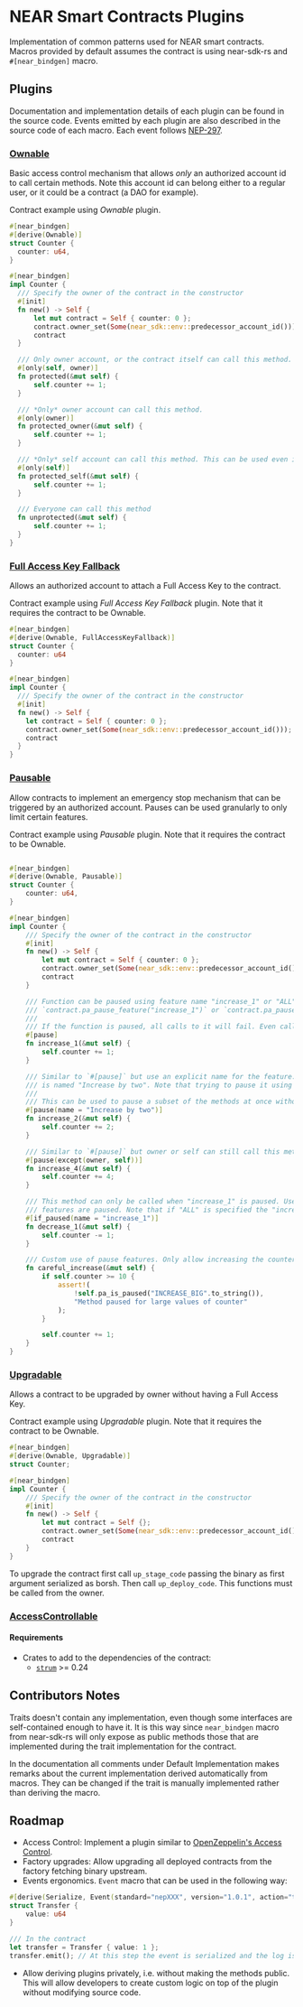 # NEAR Smart Contracts Plugins

Implementation of common patterns used for NEAR smart contracts. Macros provided by default assumes the contract is
using near-sdk-rs and `#[near_bindgen]` macro.

## Plugins

Documentation and implementation details of each plugin can be found in the source code. Events emitted by each plugin
are also described in the source code of each macro. Each event follows [NEP-297](https://nomicon.io/Standards/EventsFormat).

### [Ownable](/near-plugins/src/ownable.rs)

Basic access control mechanism that allows _only_ an authorized account id to call certain methods. Note this account
id can belong either to a regular user, or it could be a contract (a DAO for example).

Contract example using _Ownable_ plugin.

```rust
#[near_bindgen]
#[derive(Ownable)]
struct Counter {
  counter: u64,
}

#[near_bindgen]
impl Counter {
  /// Specify the owner of the contract in the constructor
  #[init]
  fn new() -> Self {
      let mut contract = Self { counter: 0 };
      contract.owner_set(Some(near_sdk::env::predecessor_account_id()));
      contract
  }

  /// Only owner account, or the contract itself can call this method.
  #[only(self, owner)]
  fn protected(&mut self) {
      self.counter += 1;
  }

  /// *Only* owner account can call this method.
  #[only(owner)]
  fn protected_owner(&mut self) {
      self.counter += 1;
  }

  /// *Only* self account can call this method. This can be used even if the contract is not Ownable.
  #[only(self)]
  fn protected_self(&mut self) {
      self.counter += 1;
  }

  /// Everyone can call this method
  fn unprotected(&mut self) {
      self.counter += 1;
  }
}
```

### [Full Access Key Fallback](/near-plugins/src/full_access_key_fallback.rs)

Allows an authorized account to attach a Full Access Key to the contract.

Contract example using _Full Access Key Fallback_ plugin. Note that it requires the contract to be Ownable.

```rust
#[near_bindgen]
#[derive(Ownable, FullAccessKeyFallback)]
struct Counter {
  counter: u64
}

#[near_bindgen]
impl Counter {
  /// Specify the owner of the contract in the constructor
  #[init]
  fn new() -> Self {
    let contract = Self { counter: 0 };
    contract.owner_set(Some(near_sdk::env::predecessor_account_id()));
    contract
  }
}
```

### [Pausable](/near-plugins/src/pausable.rs)

Allow contracts to implement an emergency stop mechanism that can be triggered by an authorized account. Pauses can be
used granularly to only limit certain features.

Contract example using _Pausable_ plugin. Note that it requires the contract to be Ownable.

```rust

#[near_bindgen]
#[derive(Ownable, Pausable)]
struct Counter {
    counter: u64,
}

#[near_bindgen]
impl Counter {
    /// Specify the owner of the contract in the constructor
    #[init]
    fn new() -> Self {
        let mut contract = Self { counter: 0 };
        contract.owner_set(Some(near_sdk::env::predecessor_account_id()));
        contract
    }

    /// Function can be paused using feature name "increase_1" or "ALL" like:
    /// `contract.pa_pause_feature("increase_1")` or `contract.pa_pause_feature("ALL")`
    ///
    /// If the function is paused, all calls to it will fail. Even calls started from owner or self.
    #[pause]
    fn increase_1(&mut self) {
        self.counter += 1;
    }

    /// Similar to `#[pause]` but use an explicit name for the feature. In this case the feature to be paused
    /// is named "Increase by two". Note that trying to pause it using "increase_2" will not have any effect.
    ///
    /// This can be used to pause a subset of the methods at once without requiring to use "ALL".
    #[pause(name = "Increase by two")]
    fn increase_2(&mut self) {
        self.counter += 2;
    }

    /// Similar to `#[pause]` but owner or self can still call this method. Any subset of {self, owner} can be specified.
    #[pause(except(owner, self))]
    fn increase_4(&mut self) {
        self.counter += 4;
    }

    /// This method can only be called when "increase_1" is paused. Use this macro to create escape hatches when some
    /// features are paused. Note that if "ALL" is specified the "increase_1" is considered to be paused.
    #[if_paused(name = "increase_1")]
    fn decrease_1(&mut self) {
        self.counter -= 1;
    }

    /// Custom use of pause features. Only allow increasing the counter using `careful_increase` if it is below 10.
    fn careful_increase(&mut self) {
        if self.counter >= 10 {
            assert!(
                !self.pa_is_paused("INCREASE_BIG".to_string()),
                "Method paused for large values of counter"
            );
        }

        self.counter += 1;
    }
}
```

### [Upgradable](/near-plugins/src/upgradable.rs)

Allows a contract to be upgraded by owner without having a Full Access Key.

Contract example using _Upgradable_ plugin. Note that it requires the contract to be Ownable.

```rust
#[near_bindgen]
#[derive(Ownable, Upgradable)]
struct Counter;

#[near_bindgen]
impl Counter {
    /// Specify the owner of the contract in the constructor
    #[init]
    fn new() -> Self {
        let mut contract = Self {};
        contract.owner_set(Some(near_sdk::env::predecessor_account_id()));
        contract
    }
}
```

To upgrade the contract first call `up_stage_code` passing the binary as first argument serialized as borsh. Then call `up_deploy_code`.
This functions must be called from the owner.

### [AccessControllable](/near-plugins/src/access_controllable.rs)

#### Requirements
- Crates to add to the dependencies of the contract:
    - [`strum`](https://crates.io/crates/strum) >= 0.24 

## Contributors Notes

Traits doesn't contain any implementation, even though some interfaces are self-contained enough to have it.
It is this way since `near_bindgen` macro from near-sdk-rs will only expose as public methods those that are implemented
during the trait implementation for the contract.

In the documentation all comments under Default Implementation makes remarks about the current implementation derived
automatically from macros. They can be changed if the trait is manually implemented rather than deriving the macro.

## Roadmap

- Access Control: Implement a plugin similar to [OpenZeppelin's Access Control](https://github.com/OpenZeppelin/openzeppelin-contracts/tree/master/contracts/access).
- Factory upgrades: Allow upgrading all deployed contracts from the factory fetching binary upstream.
- Events ergonomics. `Event` macro that can be used in the following way:
```rust
#[derive(Serialize, Event(standard="nepXXX", version="1.0.1", action="transfer"))]
struct Transfer { 
    value: u64
}

/// In the contract
let transfer = Transfer { value: 1 };
transfer.emit(); // At this step the event is serialized and the log is emitted.
```
- Allow deriving plugins privately, i.e. without making the methods public.
    This will allow developers to create custom logic on top of the plugin without modifying source code.


